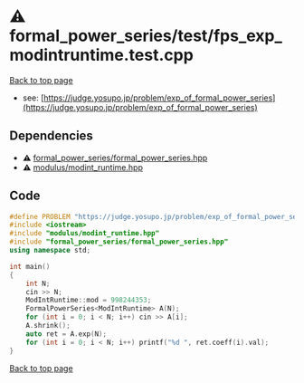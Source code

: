 <!-- mathjax config similar to math.stackexchange -->
<script type="text/javascript" async
  src="https://cdnjs.cloudflare.com/ajax/libs/mathjax/2.7.5/MathJax.js?config=TeX-MML-AM_CHTML">
</script>
<script type="text/x-mathjax-config">
  MathJax.Hub.Config({
    TeX: { equationNumbers: { autoNumber: "AMS" }},
    tex2jax: {
      inlineMath: [ ['$','$'] ],
      processEscapes: true
    },
    "HTML-CSS": { matchFontHeight: false },
    displayAlign: "left",
    displayIndent: "2em"
  });
</script>

<script type="text/javascript" src="https://cdnjs.cloudflare.com/ajax/libs/jquery/3.4.1/jquery.min.js"></script>
<script src="https://cdn.jsdelivr.net/npm/jquery-balloon-js@1.1.2/jquery.balloon.min.js" integrity="sha256-ZEYs9VrgAeNuPvs15E39OsyOJaIkXEEt10fzxJ20+2I=" crossorigin="anonymous"></script>
<script type="text/javascript" src="../../../assets/js/copy-button.js"></script>
<link rel="stylesheet" href="../../../assets/css/copy-button.css" />


# :warning: formal_power_series/test/fps_exp_modintruntime.test.cpp


[Back to top page](../../../index.html)

* see: [https://judge.yosupo.jp/problem/exp_of_formal_power_series](https://judge.yosupo.jp/problem/exp_of_formal_power_series)


## Dependencies
* :warning: [formal_power_series/formal_power_series.hpp](../../../library/formal_power_series/formal_power_series.hpp.html)
* :warning: [modulus/modint_runtime.hpp](../../../library/modulus/modint_runtime.hpp.html)


## Code
```cpp
#define PROBLEM "https://judge.yosupo.jp/problem/exp_of_formal_power_series"
#include <iostream>
#include "modulus/modint_runtime.hpp"
#include "formal_power_series/formal_power_series.hpp"
using namespace std;

int main()
{
    int N;
    cin >> N;
    ModIntRuntime::mod = 998244353;
    FormalPowerSeries<ModIntRuntime> A(N);
    for (int i = 0; i < N; i++) cin >> A[i];
    A.shrink();
    auto ret = A.exp(N);
    for (int i = 0; i < N; i++) printf("%d ", ret.coeff(i).val);
}

```

[Back to top page](../../../index.html)

